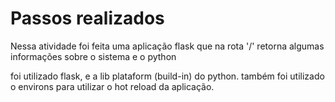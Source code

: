 # Passos realizados

Nessa atividade foi feita uma aplicação flask que na rota '/' retorna algumas informações sobre o sistema e o python

foi utilizado flask, e a lib plataform (build-in) do python.
também foi utilizado o environs para utilizar o hot reload da aplicação.